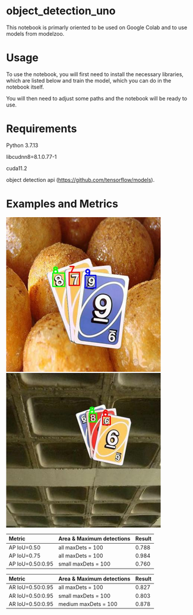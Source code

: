 ﻿# object_detection_uno

This notebook is primarly oriented to be used on Google Colab and to use models from modelzoo.

# Usage
To use the notebook, you will first need to install the necessary libraries, which are listed below and train the model, which you can do in the notebook itself.

You will then need to adjust some paths and the notebook will be ready to use.


# Requirements
Python 3.7.13

libcudnn8=8.1.0.77-1

cuda11.2

object detection api (https://github.com/tensorflow/models).

# Examples and Metrics
![alt-text-1](example1.jpg "title-1") ![alt-text-2](example2.jpg "title-2")







| Metric | Area & Maximum detections | Result |
| :---         |     :---       |        :---   |
| AP IoU=0.50    | all   maxDets = 100  | 0.788    |
| AP IoU=0.75      | all  maxDets = 100     | 0.984      |
| AP IoU=0.50:0.95    | small  maxDets = 100     |  0.760      |


| Metric | Area & Maximum detections | Result |
| :---         |     :---       |        :---   |
| AR IoU=0.50:0.95      | all  maxDets = 100     |  0.827     |
| AR IoU=0.50:0.95      | small  maxDets = 100     | 0.803      |
| AR IoU=0.50:0.95      | medium  maxDets = 100     | 0.878      |

